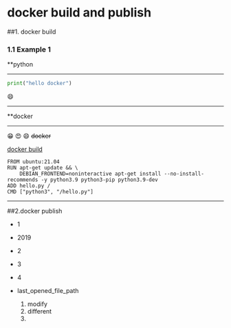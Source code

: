 # docker build and publish
##1. docker build
### 1.1 Example 1
**python
___
~~~python
print("hello docker")
~~~
:smile: 
___
**docker
___
:grin:
:heart_eyes:
:smile:
~~docker~~

<u>docker build</u>

~~~docker
FROM ubuntu:21.04
RUN apt-get update && \
    DEBIAN_FRONTEND=noninteractive apt-get install --no-install-recommends -y python3.9 python3-pip python3.9-dev
ADD hello.py /
CMD ["python3", "/hello.py"]
~~~
___
##2.docker publish
 



- 1
- 2019
- 2
- 3
- 4

- last_opened_file_path
  1. modify
  2. different
  3. 
